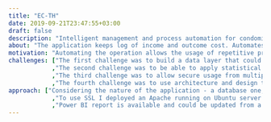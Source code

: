 ```yaml
---
title: "EC-TH"
date: 2019-09-21T23:47:55+03:00
draft: false
description: "Intelligent management and process automation for condominia in the republic of Bulgaria."
about: "The application keeps log of income and outcome cost. Automates budgeting. Post and distribute messages accros different roles within homeonewners assossiation. Facilitates trhe management of the homeowners book and decisions log. The analytical module provides prediction based on historical data."
motivation: "Automating the operation allows the usage of repetitive processes, good practices, and the collection of data that can be used for business inteligence or data mining."
challenges: ["The first challenge was to build a data layer that could be used for statistical analysis of data."
            ,"The second challenge was to be able to apply statistical analysis on the whole dataset while retaining each user's data private."
            ,"The third challenge was to allow secure usage from multiple users on desktops and mobile devices."
            ,"The fourth challenge was to use architecture and design that allow changes."]
approach: ["Considering the nature of the application - a database one, I decided to use the Oracle 11g XE that comes with a preinstalled APEX and a web server, that unfortunately requires a license to use SSL."
            ,"To use SSL I deployed an Apache running on Ubuntu server 16.04, that acts as a reverse proxy and SSL offloader. The certificate was obtained from Let's Encrypt."
            ,"Power BI report is available and could be updated from a reporting server, while the later is feed from the application database."]
---
```



